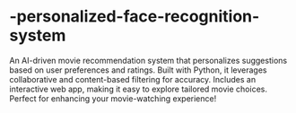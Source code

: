 # -personalized-face-recognition-system
An AI-driven movie recommendation system that personalizes suggestions based on user preferences and ratings. Built with Python, it leverages collaborative and content-based filtering for accuracy. Includes an interactive web app, making it easy to explore tailored movie choices. Perfect for enhancing your movie-watching experience!
